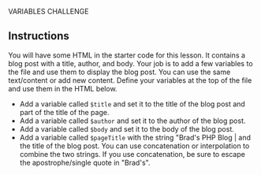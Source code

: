 VARIABLES CHALLENGE

## Instructions

You will have some HTML in the starter code for this lesson. It contains a blog post with a title, author, and body. Your job is to add a few variables to the file and use them to display the blog post. You can use the same text/content or add new content. Define your variables at the top of the file and use them in the HTML below.

- Add a variable called `$title` and set it to the title of the blog post and part of the title of the page.
- Add a variable called `$author` and set it to the author of the blog post.
- Add a variable called `$body` and set it to the body of the blog post.
- Add a variable called `$pageTitle` with the string "Brad's PHP Blog | and the title of the blog post. You can use concatenation or interpolation to combine the two strings. If you use concatenation, be sure to escape the apostrophe/single quote in "Brad's".
